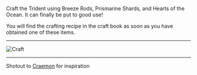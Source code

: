 Craft the Trident using Breeze Rods, Prismarine Shards, and Hearts of the Ocean. It can finally be put to good use!

You will find the crafting recipe in the craft book as soon as you have obtained one of these items.

---

![Craft](https://cdn.modrinth.com/data/cached_images/a91fb68c1173e7e7c7510a6d29d2f6d8f43ecf81.png)

---

Shotout to [Craemon](https://modrinth.com/user/Craemon) for inspiration